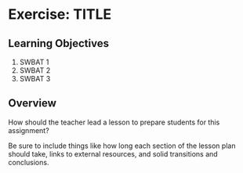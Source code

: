 # Exercise: TITLE

## Learning Objectives
1. SWBAT 1
2. SWBAT 2
3. SWBAT 3



## Overview
How should the teacher lead a lesson to prepare students for this assignment? 

Be sure to include things like how long each section of the lesson plan should take, links to external resources, and solid transitions and conclusions.